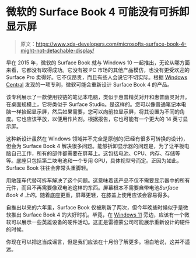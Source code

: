 # 微软的 Surface Book 4 可能没有可拆卸显示屏

> 原文：<https://www.xda-developers.com/microsofts-surface-book-4-might-not-detachable-display/>

早在 2015 年，微软的 Surface Book 就与 Windows 10 一起推出，无论从哪方面来看，它都没有取得成功。它没有被 PC 市场的其他产品模仿，也没有更受欢迎的 Surface Pro 卖得好。它不仅昂贵，而且有些人会说它不切实际。根据 [Windows Central](https://www.windowscentral.com/surface-book-4) 发现的一项专利，微软可能会重新设计 Surface Book 4 的产品。

该专利展示了一款使用铰链的笔记本电脑，类似于惠普精英对开和惠普幽灵对开。在桌面规模上，它将类似于 Surface Studio。是这样的。您可以像普通笔记本电脑一样抬起显示屏，然后如果需要，您可以向前拉显示屏，将其设置为不同的角度。它也应该平放，以便用作片剂。根据报告，它也可能有一个更大的 14 英寸显示屏。

这种新设计虽然在 Windows 领域并不完全是原创的(已经有很多可转换的设计)，但会为 Surface Book 4 解决很多问题。能够拆卸显示器的问题是，为了让平板电脑自己工作，所有的部件都需要在屏幕上。这包括电池、CPU、内存、存储等等。底座只包括第二块电池和一个专用 GPU，具体视型号而定。正因为如此，Surface Book 往往会非常头重脚轻。

用敞篷车代替可拆车解决了这个问题。这意味着该产品不仅不需要显示器中的所有元件，而且不再需要像双电池这样的东西。屏幕根本不需要自带电池*Surface Book 4 上的*。随着底座更重，屏幕更轻，在膝盖上使用应该会容易得多。

自推出以来的六年里，Surface Book 仅被刷新了两次，但今年晚些时候似乎是微软推出 Surface Book 4 的大好时机。毕竟，在 [Windows 11](https://www.xda-developers.com/windows-11/) 旁边，应该有一个微软可以展示一些英雄设备的硬件活动。这正是雷德蒙公司可能展示重新设计的硬件的时候。

你现在可以把这当成谣言，但是我们应该在十月份了解更多。坦白地说，这并不遥远。